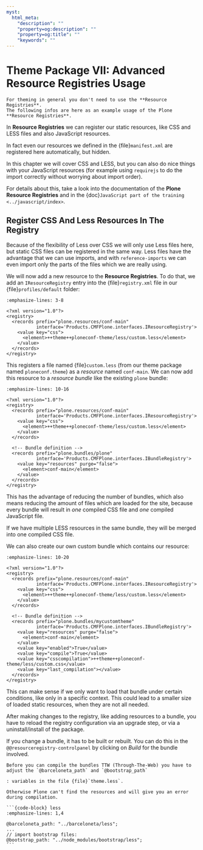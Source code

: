 ```yaml
---
myst:
  html_meta:
    "description": ""
    "property=og:description": ""
    "property=og:title": ""
    "keywords": ""
---
```


# Theme Package VII: Advanced Resource Registries Usage

```{note}
For theming in general you don't need to use the **Resource Registries**.
The following infos are here as an example usage of the Plone **Resource Registries**.
```

In **Resource Registries** we can register our static resources, like CSS and LESS files and also JavaScript resources.

In fact even our resources we defined in the {file}`manifest.xml` are registered here automatically, but hidden.

In this chapter we will cover CSS and LESS, but you can also do nice things with your JavaScript resources
(for example using `requirejs` to do the import correctly without worrying about import order).

For details about this, take a look into the documentation of the **Plone Resource Registries** and
in the {doc}`JavaScript part of the training <../javascript/index>`.

## Register CSS And Less Resources In The Registry

Because of the flexibility of Less over CSS we will only use Less files here, but static CSS files can be registered in the same way.
Less files have the advantage that we can use imports, and with `reference-imports` we can even import only the parts of the files which we are really using.

We will now add a new resource to the **Resource Registries**.
To do that, we add an `IResourceRegistry` entry into the {file}`registry.xml` file in our {file}`profiles/default` folder:

```{code-block} xml
:emphasize-lines: 3-8

<?xml version="1.0"?>
<registry>
  <records prefix="plone.resources/conf-main"
           interface='Products.CMFPlone.interfaces.IResourceRegistry'>
    <value key="css">
      <element>++theme++ploneconf-theme/less/custom.less</element>
    </value>
  </records>
</registry>
```

This registers a file named {file}`custom.less` (from our theme package named `ploneconf.theme`) as a *resource* named `conf-main`.
We can now add this resource to a *resource bundle* like the existing `plone` bundle:

```{code-block} xml
:emphasize-lines: 10-16

<?xml version="1.0"?>
<registry>
  <records prefix="plone.resources/conf-main"
           interface='Products.CMFPlone.interfaces.IResourceRegistry'>
    <value key="css">
      <element>++theme++ploneconf-theme/less/custom.less</element>
    </value>
  </records>

  <!-- Bundle definition -->
  <records prefix="plone.bundles/plone"
           interface='Products.CMFPlone.interfaces.IBundleRegistry'>
    <value key="resources" purge="false">
      <element>conf-main</element>
    </value>
  </records>
</registry>
```

This has the advantage of reducing the number of bundles, which also means reducing the amount of files which are loaded for the site,
because every bundle will result in *one* compiled CSS file and *one* compiled JavaScript file.

If we have multiple LESS resources in the same bundle, they will be merged into one compiled CSS file.

We can also create our own custom bundle which contains our resource:

```{code-block} xml
:emphasize-lines: 10-20

<?xml version="1.0"?>
<registry>
  <records prefix="plone.resources/conf-main"
           interface='Products.CMFPlone.interfaces.IResourceRegistry'>
    <value key="css">
      <element>++theme++ploneconf-theme/less/custom.less</element>
    </value>
  </records>

  <!-- Bundle definition -->
  <records prefix="plone.bundles/mycustomtheme"
           interface='Products.CMFPlone.interfaces.IBundleRegistry'>
    <value key="resources" purge="false">
      <element>conf-main</element>
    </value>
    <value key="enabled">True</value>
    <value key="compile">True</value>
    <value key="csscompilation">++theme++ploneconf-theme/less/custom.css</value>
    <value key="last_compilation"></value>
  </records>
</registry>
```

This can make sense if we only want to load that bundle under certain conditions, like only in a specific context.
This could lead to a smaller size of loaded static resources, when they are not all needed.

After making changes to the registry, like adding resources to a bundle, you have to reload the registry configuration via an upgrade step,
or via a uninstall/install of the package.

If you change a bundle, it has to be built or rebuilt.
You can do this in the `@@resourceregistry-controlpanel` by clicking on *Build* for the bundle involved.

````{note}
Before you can compile the bundles TTW (Through-The-Web) you have to adjust the `@barceloneta_path` and `@bootstrap_path`

: variables in the file {file}`theme.less`.

Otherwise Plone can't find the resources and will give you an error during compilation.

```{code-block} less
:emphasize-lines: 1,4

@barceloneta_path: "../barceloneta/less";
...
// import bootstrap files:
@bootstrap_path: "../node_modules/bootstrap/less";
```
````

